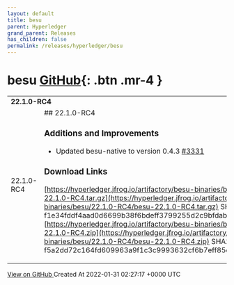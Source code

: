 ```yaml
---
layout: default
title: besu
parent: Hyperledger
grand_parent: Releases
has_children: false
permalink: /releases/hyperledger/besu
---
```


# besu <span class="fs-3 right-align">[GitHub](https://github.com/hyperledger/besu){: .btn .mr-4 }</span>


<div>
    <table>
        <tr>
            <td colspan="2">
                <b>
                    22.1.0-RC4
                </b>
            </td>
        </tr>
        <tr>
            <td>
                <span class="chip">
                    22.1.0-RC4
                </span>
            </td>
            <td>
                ## 22.1.0-RC4

### Additions and Improvements
- Updated besu-native to version 0.4.3 [#3331](https://github.com/hyperledger/besu/pull/3331)

### Download Links
[https://hyperledger.jfrog.io/artifactory/besu-binaries/besu/22.1.0-RC4/besu-22.1.0-RC4.tar.gz](https://hyperledger.jfrog.io/artifactory/besu-binaries/besu/22.1.0-RC4/besu-22.1.0-RC4.tar.gz)
SHA256 f1e34fddf4aad0d6699b38f6bdeff3799255d2c9bfdab0718f5f72bf90b56117
[https://hyperledger.jfrog.io/artifactory/besu-binaries/besu/22.1.0-RC4/besu-22.1.0-RC4.zip](https://hyperledger.jfrog.io/artifactory/besu-binaries/besu/22.1.0-RC4/besu-22.1.0-RC4.zip)
SHA256 f5a2dd72c164fd609963a9f1c3c9993632cf6b7eff85ce6cac95e444a53f2de4
            </td>
        </tr>
    </table>
    <a href="https://github.com/hyperledger/besu/releases/tag/22.1.0-RC4" class=".btn">
        View on GitHub
    </a>
    <span class="right-align">
        Created At 2022-01-31 02:27:17 +0000 UTC
    </span>
</div>

